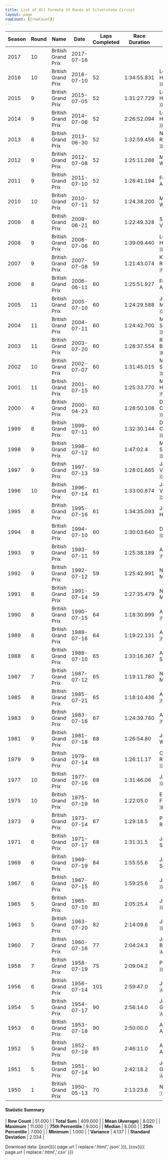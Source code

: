 ```yaml
---
title: List of All Formula 1® Races at Silverstone Circuit
layout: page
rowCount: {{rowCount}}
---
```


| Season | Round | Name | Date | Laps Completed | Race Duration | Winning Driver | Winning Constructor |
|--|--|--|--|--|--|--|--|
| 2017 | 10 | British Grand Prix | 2017-07-16 |   |   |   |   |
| 2016 | 10 | British Grand Prix | 2016-07-10 | 52 | 1:34:55.831 | Lewis Hamilton 🇬🇧 | Mercedes 🇩🇪 |
| 2015 | 9 | British Grand Prix | 2015-07-05 | 52 | 1:31:27.729 | Lewis Hamilton 🇬🇧 | Mercedes 🇩🇪 |
| 2014 | 9 | British Grand Prix | 2014-07-06 | 52 | 2:26:52.094 | Lewis Hamilton 🇬🇧 | Mercedes 🇩🇪 |
| 2013 | 8 | British Grand Prix | 2013-06-30 | 52 | 1:32:59.456 | Nico Rosberg 🇩🇪 | Mercedes 🇩🇪 |
| 2012 | 9 | British Grand Prix | 2012-07-08 | 52 | 1:25:11.288 | Mark Webber 🇦🇺 | Red Bull 🇦🇹 |
| 2011 | 9 | British Grand Prix | 2011-07-10 | 52 | 1:28:41.194 | Fernando Alonso 🇪🇸 | Ferrari 🇮🇹 |
| 2010 | 10 | British Grand Prix | 2010-07-11 | 52 | 1:24.38.200 | Mark Webber 🇦🇺 | Red Bull 🇦🇹 |
| 2009 | 8 | British Grand Prix | 2009-06-21 | 60 | 1:22:49.328 | Sebastian Vettel 🇩🇪 | Red Bull 🇦🇹 |
| 2008 | 9 | British Grand Prix | 2008-07-06 | 60 | 1:39:09.440 | Lewis Hamilton 🇬🇧 | McLaren 🇬🇧 |
| 2007 | 9 | British Grand Prix | 2007-07-08 | 59 | 1:21:43.074 | Kimi Räikkönen 🇫🇮 | Ferrari 🇮🇹 |
| 2006 | 8 | British Grand Prix | 2006-06-11 | 60 | 1:25:51.927 | Fernando Alonso 🇪🇸 | Renault 🇫🇷 |
| 2005 | 11 | British Grand Prix | 2005-07-10 | 60 | 1:24:29.588 | Juan Pablo Montoya 🇨🇴 | McLaren 🇬🇧 |
| 2004 | 11 | British Grand Prix | 2004-07-11 | 60 | 1:24:42.700 | Michael Schumacher 🇩🇪 | Ferrari 🇮🇹 |
| 2003 | 11 | British Grand Prix | 2003-07-20 | 60 | 1:28:37.554 | Rubens Barrichello 🇧🇷 | Ferrari 🇮🇹 |
| 2002 | 10 | British Grand Prix | 2002-07-07 | 60 | 1:31:45.015 | Michael Schumacher 🇩🇪 | Ferrari 🇮🇹 |
| 2001 | 11 | British Grand Prix | 2001-07-15 | 60 | 1:25:33.770 | Mika Häkkinen 🇫🇮 | McLaren 🇬🇧 |
| 2000 | 4 | British Grand Prix | 2000-04-23 | 60 | 1:28:50.108 | David Coulthard 🇬🇧 | McLaren 🇬🇧 |
| 1999 | 8 | British Grand Prix | 1999-07-11 | 60 | 1:32:30.144 | David Coulthard 🇬🇧 | McLaren 🇬🇧 |
| 1998 | 9 | British Grand Prix | 1998-07-12 | 60 | 1:47:02.4 | Michael Schumacher 🇩🇪 | Ferrari 🇮🇹 |
| 1997 | 9 | British Grand Prix | 1997-07-13 | 59 | 1:28:01.665 | Jacques Villeneuve 🇨🇦 | Williams 🇬🇧 |
| 1996 | 10 | British Grand Prix | 1996-07-14 | 61 | 1:33:00.874 | Jacques Villeneuve 🇨🇦 | Williams 🇬🇧 |
| 1995 | 8 | British Grand Prix | 1995-07-16 | 61 | 1:34:35.093 | Johnny Herbert 🇬🇧 | Benetton 🇮🇹 |
| 1994 | 8 | British Grand Prix | 1994-07-10 | 60 | 1:30:03.640 | Damon Hill 🇬🇧 | Williams 🇬🇧 |
| 1993 | 9 | British Grand Prix | 1993-07-11 | 59 | 1:25:38.189 | Alain Prost 🇫🇷 | Williams 🇬🇧 |
| 1992 | 9 | British Grand Prix | 1992-07-12 | 59 | 1:25:42.991 | Nigel Mansell 🇬🇧 | Williams 🇬🇧 |
| 1991 | 8 | British Grand Prix | 1991-07-14 | 59 | 1:27:35.479 | Nigel Mansell 🇬🇧 | Williams 🇬🇧 |
| 1990 | 8 | British Grand Prix | 1990-07-15 | 64 | 1:18:30.999 | Alain Prost 🇫🇷 | Ferrari 🇮🇹 |
| 1989 | 8 | British Grand Prix | 1989-07-16 | 64 | 1:19:22.131 | Alain Prost 🇫🇷 | McLaren 🇬🇧 |
| 1988 | 8 | British Grand Prix | 1988-07-10 | 65 | 1:33:16.367 | Ayrton Senna 🇧🇷 | McLaren 🇬🇧 |
| 1987 | 7 | British Grand Prix | 1987-07-12 | 65 | 1:19:11.780 | Nigel Mansell 🇬🇧 | Williams 🇬🇧 |
| 1985 | 8 | British Grand Prix | 1985-07-21 | 65 | 1:18:10.436 | Alain Prost 🇫🇷 | McLaren 🇬🇧 |
| 1983 | 9 | British Grand Prix | 1983-07-16 | 67 | 1:24:39.780 | Alain Prost 🇫🇷 | Renault 🇫🇷 |
| 1981 | 9 | British Grand Prix | 1981-07-18 | 68 | 1:26:54.80 | John Watson 🇬🇧 | McLaren 🇬🇧 |
| 1979 | 9 | British Grand Prix | 1979-07-14 | 68 | 1:26:11.17 | Clay Regazzoni 🇨🇭 | Williams 🇬🇧 |
| 1977 | 10 | British Grand Prix | 1977-07-16 | 68 | 1:31:46.06 | James Hunt 🇬🇧 | McLaren 🇬🇧 |
| 1975 | 10 | British Grand Prix | 1975-07-19 | 56 | 1:22:05.0 | Emerson Fittipaldi 🇧🇷 | McLaren 🇬🇧 |
| 1973 | 9 | British Grand Prix | 1973-07-14 | 67 | 1:29:18.5 | Peter Revson 🇺🇸 | McLaren 🇬🇧 |
| 1971 | 6 | British Grand Prix | 1971-07-17 | 68 | 1:31:31.5 | Jackie Stewart 🇬🇧 | Tyrrell 🇬🇧 |
| 1969 | 6 | British Grand Prix | 1969-07-19 | 84 | 1:55:55.6 | Jackie Stewart 🇬🇧 | Matra-Ford 🇫🇷 |
| 1967 | 6 | British Grand Prix | 1967-07-15 | 80 | 1:59:25.6 | Jim Clark 🇬🇧 | Lotus-Ford 🇬🇧 |
| 1965 | 5 | British Grand Prix | 1965-07-10 | 80 | 2:05:25.4 | Jim Clark 🇬🇧 | Lotus-Climax 🇬🇧 |
| 1963 | 5 | British Grand Prix | 1963-07-20 | 82 | 2:14:09.6 | Jim Clark 🇬🇧 | Lotus-Climax 🇬🇧 |
| 1960 | 7 | British Grand Prix | 1960-07-16 | 77 | 2:04:24.3 | Jack Brabham 🇦🇺 | Cooper-Climax 🇬🇧 |
| 1958 | 7 | British Grand Prix | 1958-07-19 | 75 | 2:09:04.2 | Peter Collins 🇬🇧 | Ferrari 🇮🇹 |
| 1956 | 6 | British Grand Prix | 1956-07-14 | 101 | 2:59:47.0 | Juan Fangio 🇦🇷 | Ferrari 🇮🇹 |
| 1954 | 5 | British Grand Prix | 1954-07-17 | 90 | 2:56:14.0 | José Froilán González 🇦🇷 | Ferrari 🇮🇹 |
| 1953 | 6 | British Grand Prix | 1953-07-18 | 90 | 2:50:00.0 | Alberto Ascari 🇮🇹 | Ferrari 🇮🇹 |
| 1952 | 5 | British Grand Prix | 1952-07-19 | 85 | 2:46:11.0 | Alberto Ascari 🇮🇹 | Ferrari 🇮🇹 |
| 1951 | 5 | British Grand Prix | 1951-07-14 | 90 | 2:42:18.2 | José Froilán González 🇦🇷 | Ferrari 🇮🇹 |
| 1950 | 1 | British Grand Prix | 1950-05-13 | 70 | 2:13:23.6 | Nino Farina 🇮🇹 | Alfa Romeo 🇮🇹 |

#### Statistic Summary

| **Row Count** | 51.000 |
| **Total Sum** | 409.000 |
| **Mean (Average)** | 8.020 |
| **Maximum** | 11.000 |
| **75th Percentile** | 9.000 |
| **Median** | 8.000 |
| **25th Percentile** | 7.000 |
| **Minimum** | 1.000 |
| **Variance** | 4.137 |
| **Standard Deviation** | 2.034 |

Download data: [json]({{ page.url | replace:'.html','.json' }}), [csv]({{ page.url | replace:'.html','.csv' }})
